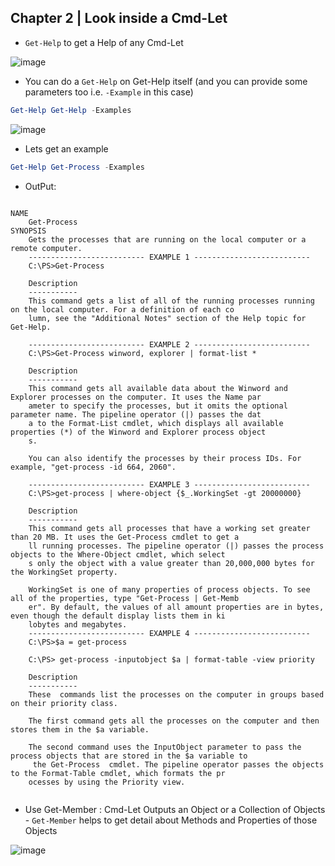 ## Chapter 2 | Look inside a Cmd-Let

* `Get-Help` to get a Help of any Cmd-Let

![image](https://user-images.githubusercontent.com/13016162/50819045-eca31b80-134e-11e9-96f5-4f61e67dbf3f.png)

* You can do a `Get-Help` on Get-Help itself (and you can provide some parameters too i.e. `-Example` in this case)
```PowerShell
Get-Help Get-Help -Examples
```
![image](https://user-images.githubusercontent.com/13016162/50819415-06912e00-1350-11e9-9db1-60a01a7f736e.png)

* Lets get an example

```PowerShell
Get-Help Get-Process -Examples
```

* OutPut:

```

NAME
    Get-Process    
SYNOPSIS
    Gets the processes that are running on the local computer or a remote computer.    
    -------------------------- EXAMPLE 1 --------------------------    
    C:\PS>Get-Process  
    
    Description
    -----------
    This command gets a list of all of the running processes running on the local computer. For a definition of each co
    lumn, see the "Additional Notes" section of the Help topic for Get-Help.    
    
    -------------------------- EXAMPLE 2 --------------------------    
    C:\PS>Get-Process winword, explorer | format-list *    
    
    Description
    -----------
    This command gets all available data about the Winword and Explorer processes on the computer. It uses the Name par
    ameter to specify the processes, but it omits the optional parameter name. The pipeline operator (|) passes the dat
    a to the Format-List cmdlet, which displays all available properties (*) of the Winword and Explorer process object
    s.
    
    You can also identify the processes by their process IDs. For example, "get-process -id 664, 2060".    
    
    -------------------------- EXAMPLE 3 --------------------------    
    C:\PS>get-process | where-object {$_.WorkingSet -gt 20000000}   
    
    Description
    -----------
    This command gets all processes that have a working set greater than 20 MB. It uses the Get-Process cmdlet to get a
    ll running processes. The pipeline operator (|) passes the process objects to the Where-Object cmdlet, which select
    s only the object with a value greater than 20,000,000 bytes for the WorkingSet property. 
    
    WorkingSet is one of many properties of process objects. To see all of the properties, type "Get-Process | Get-Memb
    er". By default, the values of all amount properties are in bytes, even though the default display lists them in ki
    lobytes and megabytes.    
    -------------------------- EXAMPLE 4 --------------------------   
    C:\PS>$a = get-process
    
    C:\PS> get-process -inputobject $a | format-table -view priority  
    
    Description
    -----------
    These  commands list the processes on the computer in groups based on their priority class. 
    
    The first command gets all the processes on the computer and then stores them in the $a variable. 
    
    The second command uses the InputObject parameter to pass the process objects that are stored in the $a variable to
     the Get-Process  cmdlet. The pipeline operator passes the objects to the Format-Table cmdlet, which formats the pr
    ocesses by using the Priority view. 
    
```

* Use Get-Member : Cmd-Let Outputs an Object or a Collection of Objects - `Get-Member` helps to get detail about Methods and Properties of those Objects

![image](https://user-images.githubusercontent.com/13016162/50873558-87026e00-13e6-11e9-8c0a-b33af496770c.png)



